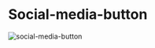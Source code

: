 # Social-media-button
![social-media-button](https://user-images.githubusercontent.com/93900532/157840206-fc0b01e4-823c-42a2-a955-19beb29fe9c1.png)
